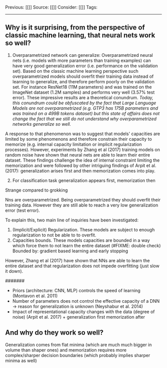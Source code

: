 Previous: [[]]
Source: [[]]
Consider: [[]]
Tags: 
______________

## Why is it surprising, from the perspective of classic machine learning, that neural nets work so well? 

1. Overparametrized network can generalize:
Overparametrized neural nets (i.e. models with more parameters than training examples) can have very good generalization error (i.e. performance on the validation set).
Based on the classic machine learning perspective such overparametrized models should overfit their training data instead of learning to generalize, and therefore perform poorly on the validation set. For instance ResNet18 (11M parameters) and was trained on the ImageNet dataset (1.2M samples) and performs very well (3.57% test error). These impressive results are a theoretical conundrum. *Today, this conundrum could be obfuscated by the fact that Large Language Models are not overparametrized (e.g. GTP3 has 175B parameters and was trained on a 499B tokens dataset) but this state of affairs does not change the fact that we still do not understand why overparametrized networks generalize so well.*


A response to that phenomenon was to suggest that models' capacities are limited by some phenomenons and therefore constrain their capacity to memorize (e.g. internal capacity limitation or implicit regularization processes). However, experiments by Zhang et al (2017) training models on random noise have shown that neural nets are able to learn their entire dataset. These findings challenge the idea of internal constraint limiting the memorization and were followed by other intriguing findings of Arpit et al. (2017): generalization arises first and then memorization comes into play. 

2. For classification task generalization appears first, memorization then

Strange compared to grokking




Nns are overparametrized. 
Being overparametrized they should overfit their training data. 
However they are still able to reach a very low generalization error (test error). 

To explain this, two main line of inquiries have been investigated:
1. (Implicit/Explicit) Regularization. These models are subject to enough regularization to not be able to to overfit.
2. Capacities bounds. These models capacities are bounded in a way which force them to not learn the entire dataset (#FIXME: double check) 
	Bounded by: gradient based learning and early stopping

However, Zhang et al (2017) have shown that NNs are able to learn the entire dataset and that regularization does not impede overfitting (just slow it down). 


#######
- Priors (architecture: CNN, MLP) controls the speed of learning (Montavon et al. 2011)
- Number of parameters does not control the effective capacity of a DNN -> reason for generalization is unknown (Neyshabur et al. 2014)
- Impact of representational capacity changes with the data (degree of noise) (Arpit et al. 2017) + generalization first memorization after



## And why do they work so well?

Generalization comes from flat minima (which are much much bigger in volume than shaper ones) and memorization requires more complex/sharper decision boundaries (which probably implies sharper minima as well)